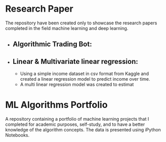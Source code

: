 # Research Paper

The repository have been created only to showcase the research papers completed in the field machine learning and deep learning.

* ## Algorithmic Trading Bot:

* ## Linear & Multivariate linear regression:
   * Using a simple income dataset in csv format from Kaggle and created a linear regression model to predict income over time. 
   * A multi linear regression model was created to estimat
# ML Algorithms Portfolio

A repository containing a portfolio of machine learning projects that I completed for academic purposes, self-study, and to have a better knowledge of the algorithm concepts. The data is presented using iPython Notebooks.


